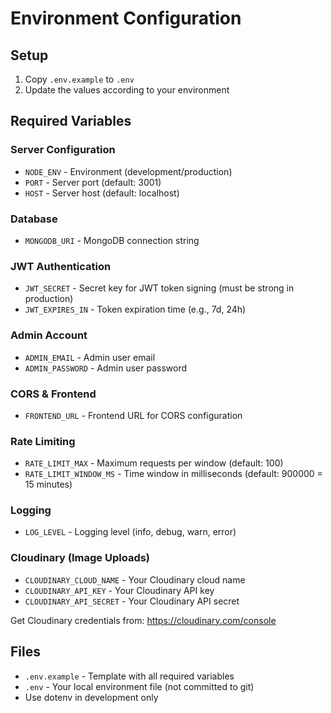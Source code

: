 # Environment Configuration

## Setup

1. Copy `.env.example` to `.env`
2. Update the values according to your environment

## Required Variables

### Server Configuration

- `NODE_ENV` - Environment (development/production)
- `PORT` - Server port (default: 3001)
- `HOST` - Server host (default: localhost)

### Database

- `MONGODB_URI` - MongoDB connection string

### JWT Authentication

- `JWT_SECRET` - Secret key for JWT token signing (must be strong in production)
- `JWT_EXPIRES_IN` - Token expiration time (e.g., 7d, 24h)

### Admin Account

- `ADMIN_EMAIL` - Admin user email
- `ADMIN_PASSWORD` - Admin user password

### CORS & Frontend

- `FRONTEND_URL` - Frontend URL for CORS configuration

### Rate Limiting

- `RATE_LIMIT_MAX` - Maximum requests per window (default: 100)
- `RATE_LIMIT_WINDOW_MS` - Time window in milliseconds (default: 900000 = 15 minutes)

### Logging

- `LOG_LEVEL` - Logging level (info, debug, warn, error)

### Cloudinary (Image Uploads)

- `CLOUDINARY_CLOUD_NAME` - Your Cloudinary cloud name
- `CLOUDINARY_API_KEY` - Your Cloudinary API key
- `CLOUDINARY_API_SECRET` - Your Cloudinary API secret

Get Cloudinary credentials from: https://cloudinary.com/console

## Files

- `.env.example` - Template with all required variables
- `.env` - Your local environment file (not committed to git)
- Use dotenv in development only
